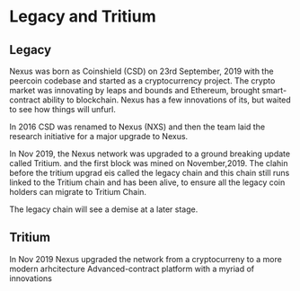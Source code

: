 # Legacy and Tritium

## Legacy

Nexus was born as Coinshield (CSD) on 23rd September, 2019 with the peercoin codebase and started as a cryptocurrency project. The crypto market was innovating by leaps and bounds and Ethereum, brought smart-contract ability to blockchain. Nexus has a few innovations of its, but waited to see how things will unfurl.

In 2016 CSD was renamed to Nexus (NXS) and then the team laid the research initiative for a major upgrade to Nexus.&#x20;

In Nov 2019, the Nexus network was upgraded to a ground breaking update called Tritium. and the first block was mined on November,2019. The clahin before the tritium upgrad eis called the legacy chain and this chain still runs linked to the Tritium chain and has been alive, to ensure all the legacy coin holders can migrate to Tritium Chain.

The legacy chain will see a demise at a later stage.

## Tritium

In Nov 2019 Nexus upgraded the network from a cryptocurreny to a more modern arhcitecture Advanced-contract platform with a myriad of innovations&#x20;
